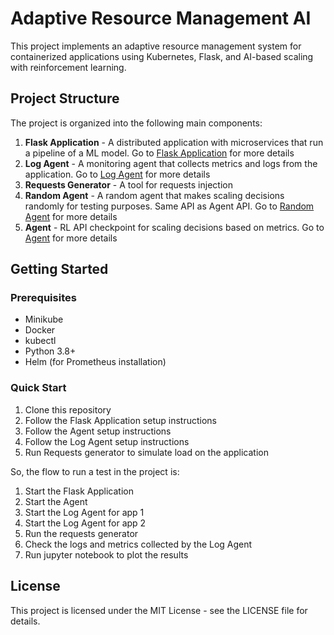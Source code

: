 # Adaptive Resource Management AI

This project implements an adaptive resource management system for containerized applications using Kubernetes, Flask, and AI-based scaling with reinforcement learning.

## Project Structure

The project is organized into the following main components:

1. **Flask Application** - A distributed application with microservices that run a pipeline of a ML model. Go to [Flask Application](flask-app/README.md) for more details
2. **Log Agent** - A monitoring agent that collects metrics and logs from the application. Go to [Log Agent](log-agent/README.md) for more details
3. **Requests Generator** - A tool for requests injection
4. **Random Agent** - A random agent that makes scaling decisions randomly for testing purposes. Same API as Agent API. Go to [Random Agent](random-agent/README.md) for more details
5. **Agent** - RL API checkpoint for scaling decisions based on metrics. Go to [Agent](agent/README.md) for more details

## Getting Started

### Prerequisites
- Minikube
- Docker
- kubectl
- Python 3.8+
- Helm (for Prometheus installation)

### Quick Start

1. Clone this repository
2. Follow the Flask Application setup instructions
4. Follow the Agent setup instructions
3. Follow the Log Agent setup instructions
5. Run Requests generator to simulate load on the application

So, the flow to run a test in the project is:
1. Start the Flask Application
2. Start the Agent
3. Start the Log Agent for app 1
4. Start the Log Agent for app 2
5. Run the requests generator
6. Check the logs and metrics collected by the Log Agent
7. Run jupyter notebook to plot the results

## License

This project is licensed under the MIT License - see the LICENSE file for details.
